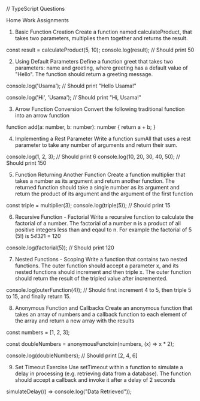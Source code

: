 // TypeScript Questions


Home Work Assignments

1. Basic Function Creation
Create a function named calculateProduct, that takes two parameters, multiplies them together and returns the result.

const result = calculateProduct(5, 10);
console.log(result);        // Should print 50




2. Using Default Parameters
Define a function greet that takes two parameters: name and greeting, where greeting has a default value of "Hello". The function should return a greeting message.

console.log('Usama');    // Should print "Hello Usama!"

console.log('Hi', 'Usama');    // Should print "Hi, Usama!"





3. Arrow Function Conversion
Convert the following traditional function into an arrow function

function add(a: number, b: number): number {
    return a + b;
}





4. Implementing a Rest Parameter
Write a function sumAll that uses a rest parameter to take any number of arguments and return their sum.

console.log(1, 2, 3);    // Should print 6
console.log(10, 20, 30, 40, 50);    // Should print 150





5. Function Returning Another Function
Create a function multiplier that takes a number as its argument and return another function. The returned function should take a single number as its argument and return the product of its argument and the argument of the first function

const triple = multiplier(3);
console.log(triple(5));      // Should print 15





6. Recursive Function - Factorial
Write a recursive function to calculate the factorial of a number. The factorial of a number n is a product of all positive integers less than and eqaul to n. For example the factorial of 5 (5!) is 5*4*3*2*1 = 120

console.log(factorial(5));    // Should print 120





7. Nested Functions - Scoping
Write a function that contains two nested functions. The outer function should accept a parameter x, and its nested functions should increment and then triple x. The outer function should return the result of the tripled value after incremented.

console.log(outerFunction(4));   // Should first increment 4 to 5, then triple 5 to 15, and finally return 15.





8. Anonymous Function and Callbacks
Create an anonymous function that takes an array of numbers and a callback function to each element of the array and return a new array with the results

const numbers = [1, 2, 3];

const doubleNumbers = anonymousFunctoin(numbers, (x) => x * 2);

console.log(doubleNumbers);     // Should print [2, 4, 6]





9. Set Timeout Exercise
Use setTimeout within a function to simulate a delay in processing (e.g. retrieving data from a database). The function should accept a callback and invoke it after a delay of 2 seconds

simulateDelay(() => console.log("Data Retrieved"));